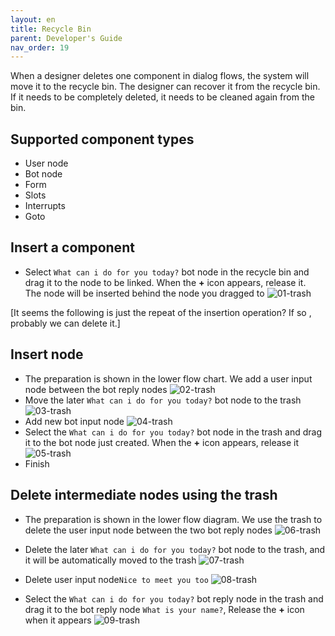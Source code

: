 ```yaml
---
layout: en
title: Recycle Bin
parent: Developer's Guide
nav_order: 19
---
```


When a designer deletes one component in dialog flows, the system will move it to the recycle bin.  The designer can recover it from the recycle bin. If it needs to be completely deleted, it needs to be cleaned again from the bin.

## Supported component types

- User node
- Bot node
- Form
- Slots
- Interrupts
- Goto


## Insert a component 
* Select `What can i do for you today?` bot node in the recycle bin and drag it to the node to be linked. When the **+** icon appears, release it.
  <br/>The node will be inserted behind the node you dragged to
  ![01-trash](/assets/images/tutorial/trash/01-trash.png)

 [It seems the following is just the repeat of the insertion operation?  If so , probably we can delete it.] 

## Insert node
* The preparation is shown in the lower flow chart. We add a user input node between the bot reply nodes
  ![02-trash](/assets/images/tutorial/trash/02-trash.png)
* Move the later `What can i do for you today?` bot node to the trash
  ![03-trash](/assets/images/tutorial/trash/03-trash.png)
* Add new bot input node
  ![04-trash](/assets/images/tutorial/trash/04-trash.png)
* Select the `What can i do for you today?` bot node in the trash and drag it to the bot node just created. When the **+** icon appears, release it
  ![05-trash](/assets/images/tutorial/trash/05-trash.png)
* Finish

## Delete intermediate nodes using the trash
* The preparation is shown in the lower flow diagram. We use the trash to delete the user input node between the two bot reply nodes
  ![06-trash](/assets/images/tutorial/trash/06-trash.png)

* Delete the later `What can i do for you today?` bot node  to the trash, and it will be automatically moved to the trash
  ![07-trash](/assets/images/tutorial/trash/07-trash.png)

* Delete user input node`Nice to meet you too`
  ![08-trash](/assets/images/tutorial/trash/08-trash.png)

* Select the `What can i do for you today?` bot reply node in the trash and drag it to the bot reply node `What is your name?`, Release the **+** icon when it appears
  ![09-trash](/assets/images/tutorial/trash/09-trash.png)
